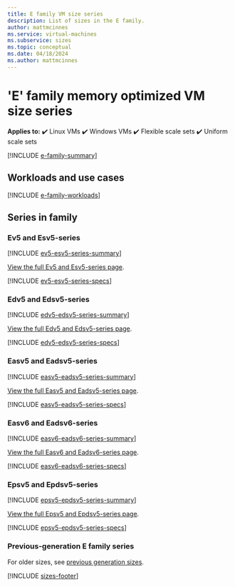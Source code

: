 ```yaml
---
title: E family VM size series
description: List of sizes in the E family.
author: mattmcinnes
ms.service: virtual-machines
ms.subservice: sizes
ms.topic: conceptual
ms.date: 04/18/2024
ms.author: mattmcinnes
---
```


# 'E' family memory optimized VM size series

**Applies to:** :heavy_check_mark: Linux VMs :heavy_check_mark: Windows VMs :heavy_check_mark: Flexible scale sets :heavy_check_mark: Uniform scale sets

[!INCLUDE [e-family-summary](./includes/e-family-summary.md)]

## Workloads and use cases

[!INCLUDE [e-family-workloads](./includes/e-family-workloads.md)]

## Series in family

### Ev5 and Esv5-series
[!INCLUDE [ev5-esv5-series-summary](./includes/ev5-esv5-series-summary.md)]

[View the full Ev5 and Esv5-series page](../../ev5-esv5-series.md).

[!INCLUDE [ev5-esv5-series-specs](./includes/ev5-esv5-series-specs.md)]


### Edv5 and Edsv5-series
[!INCLUDE [edv5-edsv5-series-summary](./includes/edv5-edsv5-series-summary.md)]

[View the full Edv5 and Edsv5-series page](../../edv5-edsv5-series.md).

[!INCLUDE [edv5-edsv5-series-specs](./includes/edv5-edsv5-series-specs.md)]


### Easv5 and Eadsv5-series
[!INCLUDE [easv5-eadsv5-series-summary](./includes/easv5-eadsv5-series-summary.md)]

[View the full Easv5 and Eadsv5-series page](../../easv5-eadsv5-series.md).

[!INCLUDE [easv5-eadsv5-series-specs](./includes/easv5-eadsv5-series-specs.md)]


### Easv6 and Eadsv6-series
[!INCLUDE [easv6-eadsv6-series-summary](./includes/easv6-eadsv6-series-summary.md)]

[View the full Easv6 and Eadsv6-series page](../../easv6-eadsv6-series.md).

[!INCLUDE [easv6-eadsv6-series-specs](./includes/easv6-eadsv6-series-specs.md)]


### Epsv5 and Epdsv5-series
[!INCLUDE [epsv5-epdsv5-series-summary](./includes/epsv5-epdsv5-series-summary.md)]

[View the full Epsv5 and Epdsv5-series page](../../epsv5-epdsv5-series.md).

[!INCLUDE [epsv5-epdsv5-series-specs](./includes/epsv5-epdsv5-series-specs.md)]


### Previous-generation E family series
For older sizes, see [previous generation sizes](../previous-gen-sizes-list.md#memory-optimized-previous-gen-sizes).

[!INCLUDE [sizes-footer](../includes/sizes-footer.md)]